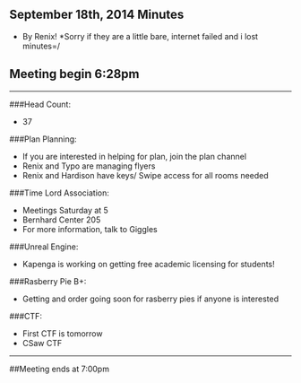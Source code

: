 ## September 18th, 2014 Minutes
* By Renix!
*Sorry if they are a little bare, internet failed and i lost minutes=/

## Meeting begin 6:28pm

 - - -

###Head Count:
* 37

###Plan Planning:
* If you are interested in helping for plan, join the plan channel
* Renix and Typo are managing flyers
* Renix and Hardison have keys/ Swipe access for all rooms needed

###Time Lord Association:
* Meetings Saturday at 5
* Bernhard Center 205
* For more information, talk to Giggles

###Unreal Engine:
* Kapenga is working on getting free academic licensing for students!

###Rasberry Pie B+:
* Getting and order going soon for rasberry pies if anyone is interested

###CTF:
* First CTF is tomorrow 
* CSaw CTF

- - - 

##Meeting ends at 7:00pm

